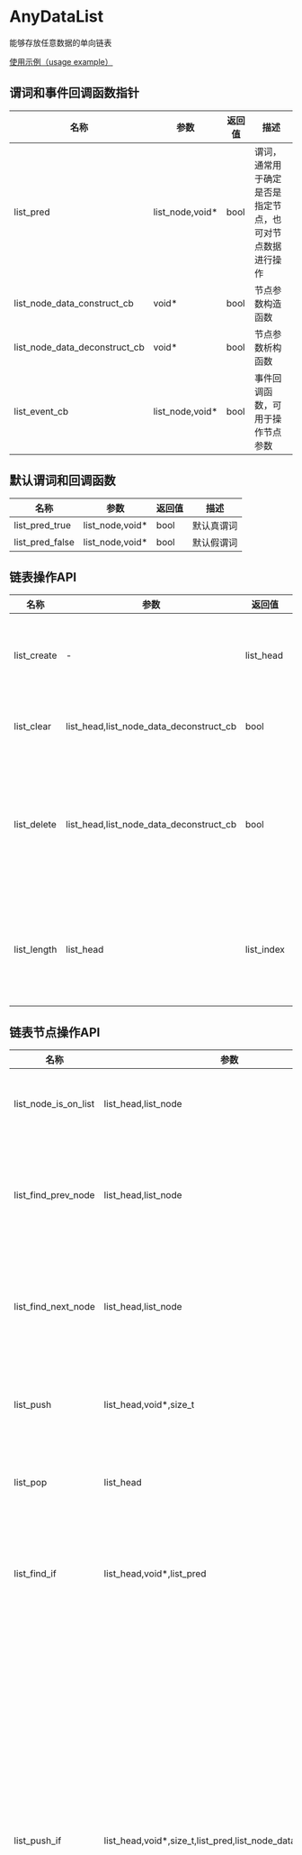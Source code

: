 # AnyDataList

能够存放任意数据的单向链表

[使用示例（usage example）](https://github.com/nayooooo/FuzzyControl/blob/master/test/Core/Core/main.c)

## 谓词和事件回调函数指针

| 名称 | 参数 | 返回值 | 描述 |
| - | - | - | - |
| list_pred | list_node,void* | bool | 谓词，通常用于确定是否是指定节点，也可对节点数据进行操作 |
| list_node_data_construct_cb | void* | bool | 节点参数构造函数 |
| list_node_data_deconstruct_cb | void* | bool | 节点参数析构函数 |
| list_event_cb | list_node,void* | bool | 事件回调函数，可用于操作节点参数 |

## 默认谓词和回调函数

| 名称 | 参数 | 返回值 | 描述 |
| - | - | - | - |
| list_pred_true | list_node,void* | bool | 默认真谓词 |
| list_pred_false | list_node,void* | bool | 默认假谓词 |

## 链表操作API

| 名称 | 参数 | 返回值 | 描述 |
| - | - | - | - |
| list_create | - | list_head | 创建链表句柄（头节点） |
| list_clear | list_head,list_node_data_deconstruct_cb | bool | 清空链表中的节点 |
| list_delete | list_head,list_node_data_deconstruct_cb | bool | 删除链表（包括链表中的节点和链表头节点） |
| list_length | list_head | list_index | 获取链表长度（链表中的节点数） |

## 链表节点操作API

| 名称 | 参数 | 返回值 | 描述 |
| - | - | - | - |
| list_node_is_on_list | list_head,list_node | bool | 判断节点是否在链表上 |
| list_find_prev_node | list_head,list_node | list_node | 查找链表中指定节点的前一个节点 |
| list_find_next_node | list_head,list_node | list_node | 查找链表中指定节点的后一个节点 |
| list_push | list_head,void*,size_t | bool | 向链表的尾部追加一个节点 |
| list_pop | list_head | bool | 将链表末尾的节点删除 |
| list_find_if | list_head,void*,list_pred | list_node | 在链表中查找符合条件的第一个节点 |
| list_push_if | list_head,void*,size_t,list_pred,list_node_data_construct_cb | bool | 向链表的尾部追加一个节点，要求追加节点前的链表的最后一个节点满足谓词的要求，如果需要构造节点数据，则需传入构造函数指针 |
| list_pop_if | list_head,void*,list_pred,list_node_data_deconstruct_cb | bool | 将链表末尾的节点删除，要求删除节点前的链表的最后一个节点满足谓词的要求，如果需要析构节点数据，则需传入析构函数指针 |
| list_remove_if | list_head,void*,list_pred,list_node_data_deconstruct_cb | bool | 移除链表中符合谓词要求的节点，要求将被删除的节点链接在链表中，如果需要析构节点数据，则需传入析构函数指针 |
| list_swap_if | list_head,void*,void*,list_pred,list_pred | bool | 交换两个节点的逻辑位置，要求两个节点都在链表中，特殊地，要求交换的节点是链表中的同一个节点也能交换 |
| list_trav | list_head,void*,list_event_cb | bool | 遍历链表中的节点，并通过事件回调函数执行用户操作 |

## 参数获取API

| 名称 | 参数 | 返回值 | 描述 |
| - | - | - | - |
| list_get_first_node | list_head | list_node | 获取链表中的第一个节点，如果链表是空的，则返回`nullptr` |
| list_get_last_node | list_head | list_node | 获取链表中的最后一个节点，如果链表是空的，则返回`nullptr` |
| list_get_node_data | list_head,list_index | void* | 获取指定索引处节点的数据 |
| list_get_node_data_if | list_head,void*,list_pred | void* | 获取满足谓词描述的节点的数据 |
